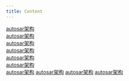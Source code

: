 ```yaml
---
title: Content
---
```



[autosar架构](./autosar/Learn_with_question.md)   
[autosar架构]()   
[autosar架构]()    
[autosar架构]()   
[autosar架构]()   
[autosar架构]()    
[autosar架构]()
[autosar架构]()
[autosar架构]()
[autosar架构]()
